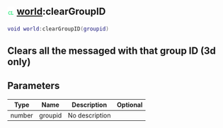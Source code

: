 ## ![client](.gitbook/assets/client.png) [world](./home/world):clearGroupID

```lua
void world:clearGroupID(groupid)
```

Clears all the messaged with that group ID (3d only)
------
## Parameters

| Type   | Name | Description | Optional |
| ------ | ---- | ----------- | -------: |
| number | groupid | No description |  |

